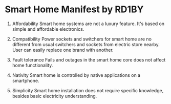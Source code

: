 # Smart Home Manifest by RD1BY

1. Affordability 
Smart home systems are not a luxury feature. It's based on simple and affordable electronics.

1. Compatibility
Power sockets and switchers for smart home are no different from usual switchers and sockets from electric store nearby.
User can easily replace one brand with another.

1. Fault tolerance
Fails and outages in the smart home core does not affect home functionality.

1. Nativity
Smart home is controlled by native applications on a smartphone.

1. Simplicity
Smart home installation does not require specific knowledge, besides basic electricity understanding.  

